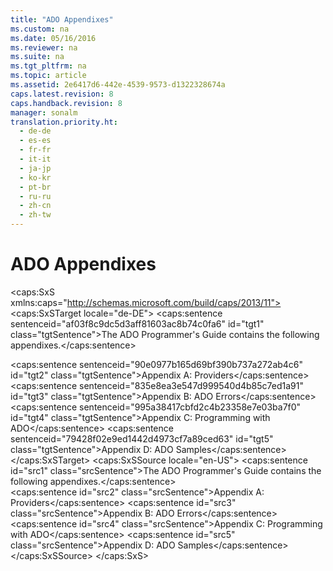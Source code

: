 ```yaml
---
title: "ADO Appendixes"
ms.custom: na
ms.date: 05/16/2016
ms.reviewer: na
ms.suite: na
ms.tgt_pltfrm: na
ms.topic: article
ms.assetid: 2e6417d6-442e-4539-9573-d1322328674a
caps.latest.revision: 8
caps.handback.revision: 8
manager: sonalm
translation.priority.ht: 
  - de-de
  - es-es
  - fr-fr
  - it-it
  - ja-jp
  - ko-kr
  - pt-br
  - ru-ru
  - zh-cn
  - zh-tw
---
```

# ADO Appendixes
<?xml version="1.0" encoding="utf-8"?>
<caps:SxS xmlns:caps="http://schemas.microsoft.com/build/caps/2013/11">
  <caps:SxSTarget locale="de-DE">
    <developerReferenceWithoutSyntaxDocument xsi:schemaLocation="http://ddue.schemas.microsoft.com/authoring/2003/5 http://dduestorage.blob.core.windows.net/ddueschema/developer.xsd" xmlns="http://ddue.schemas.microsoft.com/authoring/2003/5" xmlns:xlink="http://www.w3.org/1999/xlink" xmlns:xsi="http://www.w3.org/2001/XMLSchema-instance">
      <introduction>
        <para>
          <caps:sentence sentenceid="af03f8c9dc5d3aff81603ac8b74c0fa6" id="tgt1" class="tgtSentence">The ADO Programmer's Guide contains the following appendixes.</caps:sentence>
        </para>
      </introduction>
      <section>
        <content>
          <list class="bullet">
            <listItem>
              <para>
                <legacyLink xlink:href="e2581b47-b11e-4e1e-b96c-d39c77c5b48a">
                  <caps:sentence sentenceid="90e0977b165d69bf390b737a272ab4c6" id="tgt2" class="tgtSentence">Appendix A: Providers</caps:sentence>
                </legacyLink>
              </para>
            </listItem>
            <listItem>
              <para>
                <legacyLink xlink:href="0ce201c3-6657-4c87-ae81-0d7dc5b5a431">
                  <caps:sentence sentenceid="835e8ea3e547d999540d4b85c7ed1a91" id="tgt3" class="tgtSentence">Appendix B: ADO Errors</caps:sentence>
                </legacyLink>
              </para>
            </listItem>
            <listItem>
              <para>
                <legacyLink xlink:href="40af6e70-2a37-480f-aadc-92095d450af7">
                  <caps:sentence sentenceid="995a38417cbfd2c4b23358e7e03ba7f0" id="tgt4" class="tgtSentence">Appendix C: Programming with ADO</caps:sentence>
                </legacyLink>
              </para>
            </listItem>
            <listItem>
              <para>
                <legacyLink xlink:href="1582e411-55ac-40f0-bd3d-9a10654e4b67">
                  <caps:sentence sentenceid="79428f02e9ed1442d4973cf7a89ced63" id="tgt5" class="tgtSentence">Appendix D: ADO Samples</caps:sentence>
                </legacyLink>
              </para>
            </listItem>
          </list>
        </content>
      </section>
      <relatedTopics></relatedTopics>
    </developerReferenceWithoutSyntaxDocument>
  </caps:SxSTarget>
  <caps:SxSSource locale="en-US">
    <developerReferenceWithoutSyntaxDocument xsi:schemaLocation="http://ddue.schemas.microsoft.com/authoring/2003/5 http://dduestorage.blob.core.windows.net/ddueschema/developer.xsd" xmlns="http://ddue.schemas.microsoft.com/authoring/2003/5" xmlns:xlink="http://www.w3.org/1999/xlink" xmlns:xsi="http://www.w3.org/2001/XMLSchema-instance">
      <introduction>
        <para>
          <caps:sentence id="src1" class="srcSentence">The ADO Programmer's Guide contains the following appendixes.</caps:sentence>
        </para>
      </introduction>
      <section>
        <content>
          <list class="bullet">
            <listItem>
              <para>
                <legacyLink xlink:href="e2581b47-b11e-4e1e-b96c-d39c77c5b48a">
                  <caps:sentence id="src2" class="srcSentence">Appendix A: Providers</caps:sentence>
                </legacyLink>
              </para>
            </listItem>
            <listItem>
              <para>
                <legacyLink xlink:href="0ce201c3-6657-4c87-ae81-0d7dc5b5a431">
                  <caps:sentence id="src3" class="srcSentence">Appendix B: ADO Errors</caps:sentence>
                </legacyLink>
              </para>
            </listItem>
            <listItem>
              <para>
                <legacyLink xlink:href="40af6e70-2a37-480f-aadc-92095d450af7">
                  <caps:sentence id="src4" class="srcSentence">Appendix C: Programming with ADO</caps:sentence>
                </legacyLink>
              </para>
            </listItem>
            <listItem>
              <para>
                <legacyLink xlink:href="1582e411-55ac-40f0-bd3d-9a10654e4b67">
                  <caps:sentence id="src5" class="srcSentence">Appendix D: ADO Samples</caps:sentence>
                </legacyLink>
              </para>
            </listItem>
          </list>
        </content>
      </section>
      <relatedTopics></relatedTopics>
    </developerReferenceWithoutSyntaxDocument>
  </caps:SxSSource>
</caps:SxS>